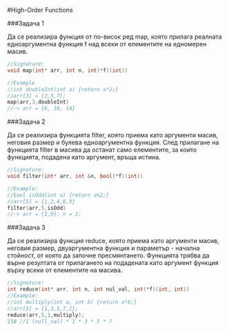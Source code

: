 #High-Order Functions

###Задача 1

Да се реализира функция от по-висок ред map, която прилага реалната едноаргументна функция f над всеки от елементите на едномерен масив.
```c++
//Signature:
void map(int* arr, int n, int(*f)(int))

//Example
//int doubleInt(int a) {return a*2;}
//arr[3] = {3,5,7};
map(arr,3,doubleInt)
//-> arr = {6, 10, 14}
```

###Задача 2

Да се реализира функцията filter, която приема като аргументи масив, неговия размер и булева едноаргументна функция. След прилагане на функцията filter в масива да останат само елементите, за които функцията, подадена като аргумент, връща истина.
```c++
//Signature:
void filter(int* arr, int &n, bool(*f)(int))

//Example:
//bool isOdd(int a) {return a%2;} 
//arr[5] = {1,2,4,6,9}
filter(arr,5,isOdd)
//-> arr = {1,9}; n = 2;
```


###Задача 3

Да се реализира функция reduce, която приема като аргументи масив, неговия размер, двуаргументна функция и параметър - начална стойност, от която да започне пресмянтането. Функцията трябва да върне резултата от прилагането на подадената като аргумент функция върху всеки от елементите на масива.
```c++
//Signature:
int reduce(int* arr, int n, int nul_val, int(*f)(int, int))
//Example:
//int multiply(int a, int b) {return a*b;}
//arr[5] = {1,3,5,7,2};
reduce(arr,5,1,multiply);
210 //1 (null_val) * 1 * 3 * 5 * 7
```
